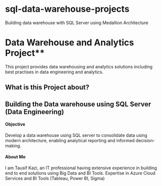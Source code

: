 # sql-data-warehouse-projects
Building data warehouse with SQL Server using Medallion Architecture

# Data Warehouse and Analytics Project**
This project provides data warehousing and analytics solutions including best practises in data engineering and analytics.

## What is this Project about?

## Building the Data warehouse using SQL Server (Data Engineering)

#### Objective
Develop a data warehouse using SQL server to consolidate data using modern architecture, enabling analytical reporting and informed decision-making.


#### About Me
I am Tausif Kazi, an IT professional having extensive experience in building end to end solutions using Big Data and BI Tools.
Expertise in Azure Cloud Services and BI Tools (Tableau, Power BI, Sigma)



